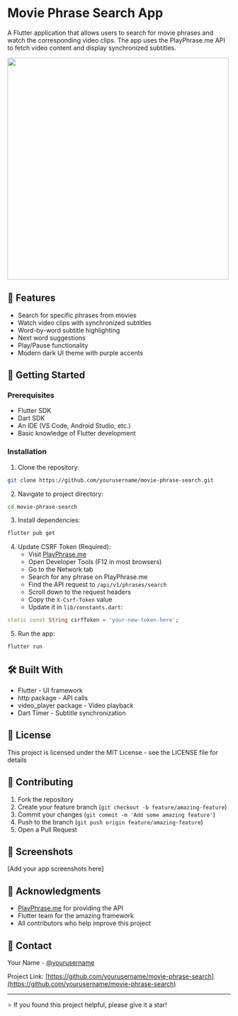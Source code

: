 # Movie Phrase Search App

A Flutter application that allows users to search for movie phrases and watch the corresponding video clips. The app uses the PlayPhrase.me API to fetch video content and display synchronized subtitles.

<img src="https://github.com/user-attachments/assets/2238acf7-42d6-47d2-8885-ac031f1a62d9" height="500" style="display: inline-block;">

## 📱 Features

- Search for specific phrases from movies
- Watch video clips with synchronized subtitles
- Word-by-word subtitle highlighting
- Next word suggestions
- Play/Pause functionality
- Modern dark UI theme with purple accents

## 🚀 Getting Started

### Prerequisites

- Flutter SDK
- Dart SDK
- An IDE (VS Code, Android Studio, etc.)
- Basic knowledge of Flutter development

### Installation

1. Clone the repository:
```bash
git clone https://github.com/yourusername/movie-phrase-search.git
```

2. Navigate to project directory:
```bash
cd movie-phrase-search
```

3. Install dependencies:
```bash
flutter pub get
```

4. Update CSRF Token (Required):
   - Visit [PlayPhrase.me](https://www.playphrase.me/)
   - Open Developer Tools (F12 in most browsers)
   - Go to the Network tab
   - Search for any phrase on PlayPhrase.me
   - Find the API request to `/api/v1/phrases/search`
   - Scroll down to the request headers
   - Copy the `X-Csrf-Token` value
   - Update it in `lib/constants.dart`:
```dart
static const String csrfToken = 'your-new-token-here';
```

5. Run the app:
```bash
flutter run
```

## 🛠️ Built With

- Flutter - UI framework
- http package - API calls
- video_player package - Video playback
- Dart Timer - Subtitle synchronization

## 📄 License

This project is licensed under the MIT License - see the LICENSE file for details

## 🤝 Contributing

1. Fork the repository
2. Create your feature branch (`git checkout -b feature/amazing-feature`)
3. Commit your changes (`git commit -m 'Add some amazing feature'`)
4. Push to the branch (`git push origin feature/amazing-feature`)
5. Open a Pull Request

## 📸 Screenshots

[Add your app screenshots here]

## 🙏 Acknowledgments

- [PlayPhrase.me](https://www.playphrase.me/) for providing the API
- Flutter team for the amazing framework
- All contributors who help improve this project

## 👤 Contact

Your Name - [@yourusername](https://twitter.com/yourusername)

Project Link: [https://github.com/yourusername/movie-phrase-search](https://github.com/yourusername/movie-phrase-search)

---
⭐️ If you found this project helpful, please give it a star!
